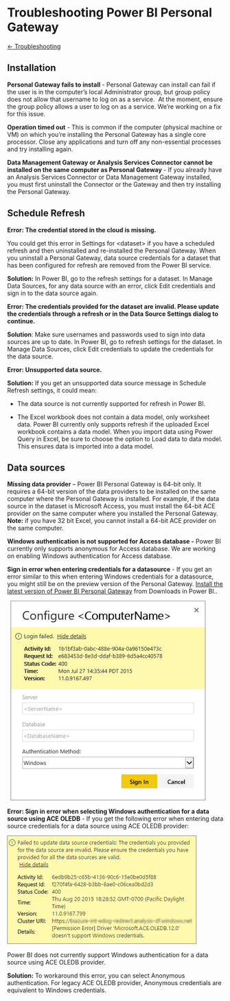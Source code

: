 <properties 
   pageTitle="Troubleshooting Power BI Personal Gateway"
   description="Troubleshooting Power BI Personal Gateway"
   services="powerbi" 
   documentationCenter="" 
   authors="v-anpasi" 
   manager="mblythe" 
   editor=""
   tags=""/>
 
<tags
   ms.service="powerbi"
   ms.devlang="NA"
   ms.topic="article"
   ms.tgt_pltfrm="NA"
   ms.workload="powerbi"
   ms.date="06/18/2015"
   ms.author="v-anpasi"/>
# Troubleshooting Power BI Personal Gateway

[← Troubleshooting](https://support.powerbi.com/knowledgebase/topics/65779-troubleshooting)

## Installation

**Personal Gateway fails to install** - Personal Gateway can install can fail if the user is in the computer’s local Administrator group, but group policy does not allow that username to log on as a service.  At the moment, ensure the group policy allows a user to log on as a service. We’re working on a fix for this issue. 

**Operation timed out** - This is common if the computer (physical machine or VM) on which you’re installing the Personal Gateway has a single core processor. Close any applications and turn off any non-essential processes and try installing again.

**Data Management Gateway or Analysis Services Connector cannot be installed on the same computer as Personal Gateway** - If you already have an Analysis Services Connector or Data Management Gateway installed, you must first uninstall the Connector or the Gateway and then try installing the Personal Gateway.

## Schedule Refresh

**Error: The credential stored in the cloud is missing.**

You could get this error in Settings for \<dataset\> if you have a scheduled refresh and then uninstalled and re-installed the Personal Gateway. When you uninstall a Personal Gateway, data source credentials for a dataset that has been configured for refresh are removed from the Power BI service.

**Solution:** In Power BI, go to the refresh settings for a dataset. In Manage Data Sources, for any data source with an error, click Edit credentials and sign in to the data source again.

**Error: The credentials provided for the dataset are invalid. Please update the credentials through a refresh or in the Data Source Settings dialog to continue.**

**Solution**: Make sure usernames and passwords used to sign into data sources are up to date. In Power BI, go to refresh settings for the dataset. In Manage Data Sources, click Edit credentials to update the credentials for the data source.

**Error: Unsupported data source.**

**Solution:** If you get an unsupported data source message in Schedule Refresh settings, it could mean: 

-   The data source is not currently supported for refresh in Power BI. 

-   The Excel workbook does not contain a data model, only worksheet data. Power BI currently only supports refresh if the uploaded Excel workbook contains a data model. When you import data using Power Query in Excel, be sure to choose the option to Load data to data model. This ensures data is imported into a data model. 

## Data sources

**Missing data provider** – Power BI Personal Gateway is 64-bit only. It requires a 64-bit version of the data providers to be installed on the same computer where the Personal Gateway is installed. For example, if the data source in the dataset is Microsoft Access, you must install the 64-bit ACE provider on the same computer where you installed the Personal Gateway.  **Note:** if you have 32 bit Excel, you cannot install a 64-bit ACE provider on the same computer.

**Windows authentication is not supported for Access database -** Power BI currently only supports anonymous for Access database. We are working on enabling Windows authentication for Access database.

**Sign in error when entering credentials for a datasource** - If you get an error similar to this when entering Windows credentials for a datasource, you might still be on the preview version of the Personal Gateway. [Install the latest version of Power BI Personal Gateway](http://go.microsoft.com/fwlink/?LinkId=534231) from Downloads in Power BI..

  ![](media/powerbi-admin-troubleshooting-power-bi-personal-gateway/PBI_PG_CredentialsError.jpg.png)

**﻿Error: Sign in error when selecting Windows authentication for a data source using ACE OLEDB** - If you get the following error when entering data source credentials for a data source using ACE OLEDB provider:

![](media/powerbi-admin-troubleshooting-power-bi-personal-gateway/ACEOLEDBerror.png)

Power BI does not currently support Windows authentication for a data source using ACE OLEDB provider.

**Solution:** To workaround this error, you can select Anonymous authentication. For legacy ACE OLEDB provider, Anonymous credentials are equivalent to Windows credentials.
